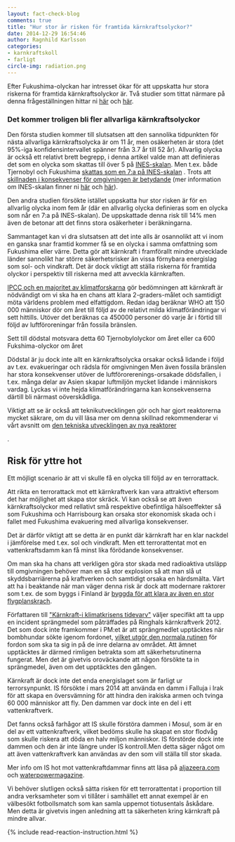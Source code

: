 ```yaml
---
layout: fact-check-blog
comments: true
title: "Hur stor är risken för framtida kärnkraftsolyckor?"
date: 2014-12-29 16:54:46
author: Ragnhild Karlsson
categories:
- karnkraftskoll
- farligt
circle-img: radiation.png
---
```

<p>Efter Fukushima-olyckan har intresset ökar för att uppskatta hur stora riskerna för framtida kärnkraftsolyckor är. Två studier som tittat närmare på denna frågeställningen hittar ni <a href="http://www.hindawi.com/journals/stni/2012/384987/">här</a> och <a href="http://link.springer.com/article/10.1007%2Fs10669-014-9499-0">här</a>. </p>
<h3>Det kommer troligen bli fler allvarliga kärnkraftsolyckor</h3>
<p>Den första studien kommer till slutsatsen att den sannolika tidpunkten för nästa allvarliga kärnkraftsolycka är om 11 år, men osäkerheten är stora (det 95%-iga konfidensintervallet spänner från 3.7 år till 52 år). Allvarlig olycka är också ett relativt brett begrepp, i denna artikel valde man att definieras det som en olycka som skattas till över 5 på <a href="https://www.stralsakerhetsmyndigheten.se/start/Om-stralning/INES-skalan/">INES-skalan</a>. Men t.ex. både Tjernobyl och Fukushima <a href="https://www.stralsakerhetsmyndigheten.se/Om-myndigheten/Aktuellt/Nyheter/Olyckan-i-Fukushima-en-sjua-pa-INES-skalan/">skattas som en 7:a på INES-skalan</a> . Trots att <a href="/karnkraftskoll/farligt/karnkraftsolyckor-i-varlden/">skillnaden i konsekvenser för omgivningen är betydande</a> (mer information om INES-skalan finner ni <a href="https://www.stralsakerhetsmyndigheten.se/start/Om-stralning/INES-skalan/">här</a> och <a href="http://www.analys.se/lankar/Fakta/fakta15.pdf">här</a>).
<p>Den andra studien försökte istället uppskatta hur stor risken är för en allvarlig olycka inom fem år (där en allvarlig olycka definieras som en olycka som når en 7:a på INES-skalan). De uppskattade denna risk till 14% men även de betonar att det finns stora osäkerheter i beräkningarna.</p>
<p>Sammantaget kan vi dra slutsatsen att det inte alls är osannolikt att vi inom en ganska snar framtid kommer få se en olycka i samma omfattning som Fukushima eller värre. Detta gör att kärnkraft i framförallt mindre utvecklade länder sannolikt har större säkerhetsrisker än vissa förnybara energislag som sol- och vindkraft. Det är dock viktigt att ställa riskerna för framtida olyckor i perspektiv till riskerna med att avveckla kärnkraften.</p>
<p><a href="/global/IPCC-talar-till-oss/">IPCC och en majoritet av klimatforskarna</a> gör bedömningen att kärnkraft är nödvändigt om vi ska ha en chans att klara 2-graders-målet och samtidigt möta världens problem med elfattigdom. Redan idag beräknar WHO att 150 000 människor dör om året till följd av de relativt milda klimatförändringar vi sett hittills. Utöver det beräknas ca 450000 personer dö varje år i förtid till följd av luftföroreningar från fossila bränslen.</p>
<p>Sett till dödstal motsvara detta 60 Tjernobylolyckor om året eller ca 600 Fukshima-olyckor om året</p> 
<p>Dödstal är ju dock inte allt en kärnkraftsolycka orsakar också lidande i följd av t.ex. evakueringar och rädsla för omgivningen Men även fossila bränslen har stora konsekvenser utöver de luftförorerenings-orsakade dödsfallen, i t.ex. många delar av Asien skapar luftmiljön mycket lidande i människors vardag. Lyckas vi inte hejda klimatförändringarna kan konsekvenserna därtill bli närmast oöverskådliga.</p>
<p>Viktigt att se är också att teknikutvecklingen gör och har gjort reaktorerna mycket säkrare, om du vill läsa mer om denna skillnad rekommenderar vi vårt avsnitt om <a href="/tech/">den tekniska utvecklingen av nya reaktorer</a></p>.
<h2>Risk för yttre hot</h2>
<p>Ett möjligt scenario är att vi skulle få en olycka till följd av en terrorattack. </p>
<p>Att rikta en terrorattack mot ett kärnkraftverk kan vara attraktivt eftersom det har möjlighet att skapa stor skräck. Vi kan också se att även kärnkraftsolyckor med rellativt små respektive obefintliga hälsoeffekter så som Fukushima och Harrisbourg kan orsaka stor ekonomisk skada och i fallet med Fukushima evakuering med allvarliga konsekvenser.</p>
<p>Det är därför viktigt att se detta är en punkt där kärnkraft har en klar nackdel i jämförelse med t.ex. sol och vindkraft. Men ett terrorattentat mot en vattenkraftsdamm kan få minst lika förödande konsekvenser.</p>
<p>
Om man ska ha chans att verkligen göra stor skada med radioaktiva utsläpp till omgivningen behöver man en så stor explosion så att man  slå ut skyddsbarriärerna på kraftverken och samtidigt orsaka en härdsmälta.  Värt att ha i beaktande när man väger denna risk är dock att modernare raktorer som t.ex. de som byggs i Finland är <a href="/tech">byggda för att klara av även en stor flygplanskrach</a>.</p>
<p>Författaren till <a href="/assets/files/mp_arg_kärnkraft.pdf">"Kärnkraft-i klimatkrisens tidevarv"</a> väljer specifikt att ta upp en incident sprängmedel som påträffades på Ringhals kärnkraftverk 2012. Det som dock inte framkommer i PM:et är att sprängmedlet upptäcktes när bombhundar sökte igenom fordonet, <a href="http://corporate.vattenfall.se/nyheter/nyheter/import-nyheter/sprangmedel-funnet-vid-ringhals-karnkraftverk/">vilket utgör den normala rutinen</a> för fordon som ska ta sig in på de inre delarna av området. Att ämnet upptäcktes är därmed rimligen betrakta som att säkerhetsrutinerna fungerat. Men det är givetvis oroväckande att någon försökte ta in sprängmedel, även om det upptäcktes den gången. </p>
<p>
Kärnkraft är dock inte det enda energislaget som är farligt ur terrorsynpunkt. IS försökte i mars 2014 att använda en damm i Falluja i Irak för att skapa en översvämning för att hindra den irakiska armen och tvinga 60 000 människor att fly. Den dammen var dock inte en del i ett vattenkraftverk.</p>
<p>
Det fanns också farhågor att IS skulle förstöra dammen i Mosul, som är en del av ett vattenkraftverk, vilket bedöms skulle ha skapat en stor flodvåg som skulle riskera att döda en halv miljon människor. IS förstörde dock inte dammen och den är inte längre under IS kontroll.Men detta säger något om att även vattenkraftverk kan användas av den som vill ställa till stor skada. </p>
<p>Mer info om IS hot mot vattenkraftdammar finns att läsa på <a href="http://www.aljazeera.com/indepth/opinion/2015/06/dawning-hydro-terrorism-150617102429224.html ">aljazeera.com</a> och <a href="http://www.waterpowermagazine.com/features/featurean-unprecedented-task">waterpowermagazine</a>. </p>
<p>
Vi behöver slutligen också sätta risken för ett terrorattentat  i proportion till andra verksamheter som vi tillåter i samhället ett annat exempel är en välbesökt fotbollsmatch som kan samla uppemot tiotusentals åskådare. Men detta är givetvis ingen anledning att ta säkerheten kring kärnkraft på mindre allvar.  </p>
{% include read-reaction-instruction.html %}